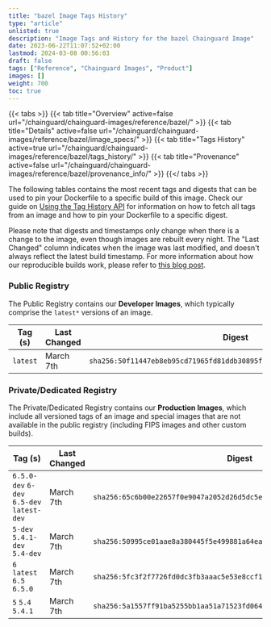 ```yaml
---
title: "bazel Image Tags History"
type: "article"
unlisted: true
description: "Image Tags and History for the bazel Chainguard Image"
date: 2023-06-22T11:07:52+02:00
lastmod: 2024-03-08 00:56:03
draft: false
tags: ["Reference", "Chainguard Images", "Product"]
images: []
weight: 700
toc: true
---
```


{{< tabs >}}
{{< tab title="Overview" active=false url="/chainguard/chainguard-images/reference/bazel/" >}}
{{< tab title="Details" active=false url="/chainguard/chainguard-images/reference/bazel/image_specs/" >}}
{{< tab title="Tags History" active=true url="/chainguard/chainguard-images/reference/bazel/tags_history/" >}}
{{< tab title="Provenance" active=false url="/chainguard/chainguard-images/reference/bazel/provenance_info/" >}}
{{</ tabs >}}

The following tables contains the most recent tags and digests that can be used to pin your Dockerfile to a specific build of this image. Check our guide on [Using the Tag History API](/chainguard/chainguard-images/using-the-tag-history-api/) for information on how to fetch all tags from an image and how to pin your Dockerfile to a specific digest.

Please note that digests and timestamps only change when there is a change to the image, even though images are rebuilt every night. The "Last Changed" column indicates when the image was last modified, and doesn't always reflect the latest build timestamp. For more information about how our reproducible builds work, please refer to [this blog post](https://www.chainguard.dev/unchained/reproducing-chainguards-reproducible-image-builds).

### Public Registry
The Public Registry contains our **Developer Images**, which typically comprise the `latest*` versions of an image.

| Tag (s)   | Last Changed | Digest                                                                    |
|-----------|--------------|---------------------------------------------------------------------------|
|  `latest` | March 7th    | `sha256:50f11447eb8eb95cd71965fd81ddb30895ffa58b700fe9b1c97db2744da096a7` |


### Private/Dedicated Registry
The Private/Dedicated Registry contains our **Production Images**, which include all versioned tags of an image and special images that are not available in the public registry (including FIPS images and other custom builds).

| Tag (s)                                     | Last Changed | Digest                                                                    |
|---------------------------------------------|--------------|---------------------------------------------------------------------------|
|  `6.5.0-dev` `6-dev` `6.5-dev` `latest-dev` | March 7th    | `sha256:65c6b00e22657f0e9047a2052d26d5dc5e11031a1a60b0215ed3850e41454573` |
|  `5-dev` `5.4.1-dev` `5.4-dev`              | March 7th    | `sha256:50995ce01aae8a380445f5e499881a64ea96f1fb2f84982a86d094cc497fab9a` |
|  `6` `latest` `6.5` `6.5.0`                 | March 7th    | `sha256:5fc3f2f7726fd0dc3fb3aaac5e53e8ccf1e6f38aaa32db1d653b721920c25abd` |
|  `5` `5.4` `5.4.1`                          | March 7th    | `sha256:5a1557ff91ba5255bb1aa51a71523fd0645c63dd8a63a5b1d2d4ee5c905cbaa6` |

